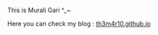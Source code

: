 This is Murali Gari ^_~

Here you can check my blog : [th3m4r10.github.io](https://th3m4r10.github.io/)
